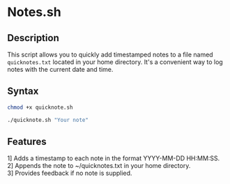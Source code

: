 # Notes.sh

## Description

This script allows you to quickly add timestamped notes to a file named `quicknotes.txt` located in your home directory. It's a convenient way to log notes with the current date and time.

## Syntax

```bash
chmod +x quicknote.sh

./quicknote.sh "Your note"
```

## Features

1] Adds a timestamp to each note in the format YYYY-MM-DD HH:MM:SS.<br/>
2] Appends the note to ~/quicknotes.txt in your home directory.<br/>
3] Provides feedback if no note is supplied.
<br/>
